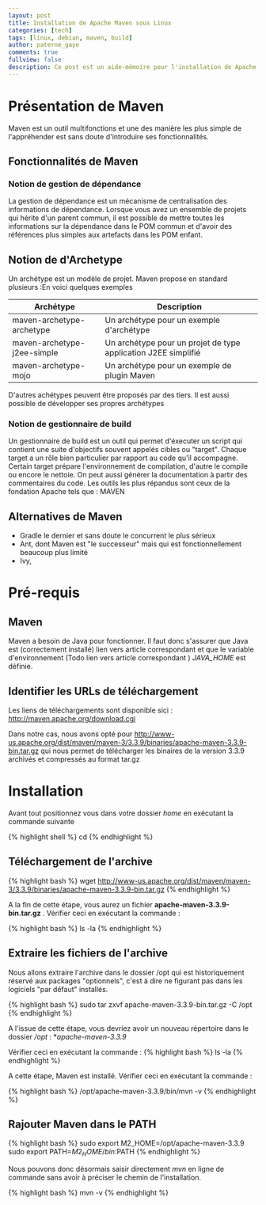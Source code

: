 ```yaml
---
layout: post
title: Installation de Apache Maven sous Linux
categories: [tech]
tags: [linux, debian, maven, build]
author: paterne_gaye
comments: true
fullview: false
description: Ce post est un aide-mémoire pour l'installation de Apache Maven sur une machine Linux.
---
```


# Présentation de Maven

Maven est un outil multifonctions et une des manière les plus simple de l'appréhender est sans doute d'introduire ses fonctionnalités.

## Fonctionnalités de Maven

### Notion de gestion de dépendance
La gestion de dépendance est un mécanisme de centralisation des informations de dépendance. Lorsque vous avez un ensemble de projets qui hérite d'un parent commun, il est possible de mettre toutes les informations sur la dépendance dans le POM commun et d'avoir des références plus simples aux artefacts dans les POM enfant.


## Notion de d'Archetype
Un archétype est un modèle de projet. Maven propose en standard plusieurs :En voici quelques exemples

|          Archétype            |                        Description                            |
| ----------------------------- |---------------------------------------------------------------|
| maven-archetype-archetype     | Un archétype pour un exemple d'archétype                      |
| maven-archetype-j2ee-simple   | Un archétype pour un projet de type application J2EE simplifié|
| maven-archetype-mojo          | Un archétype pour un exemple de plugin Maven                  |

D'autres achétypes peuvent être proposés par des tiers. Il est aussi possible de développer ses propres archétypes

### Notion de gestionnaire de build
Un gestionnaire de build est un outil qui permet d'éxecuter un script qui contient une suite d'objectifs souvent appelés cibles ou "target". Chaque target a un rôle bien particulier par rapport au code qu'il accompagne. Certain target prépare l'environnement de compilation, d'autre le compile ou encore le nettoie. On peut aussi générer la documentation à partir des commentaires du code. Les outils les plus répandus sont ceux de la fondation Apache tels que : MAVEN

## Alternatives de Maven
* Gradle le dernier et sans doute le concurrent le plus sérieux
* Ant, dont Maven est "le successeur" mais qui est fonctionnellement beaucoup plus limité
* Ivy,

# Pré-requis

## Maven
Maven a besoin de Java pour fonctionner. Il faut donc s'assurer que Java est (correctement installé) lien vers article correspondant  et que le variable d'environnement (Todo lien vers article correspondant ) *JAVA_HOME* est définie.

## Identifier les URLs de téléchargement

Les liens de téléchargements sont disponible sici : http://maven.apache.org/download.cgi

Dans notre cas, nous avons opté pour http://www-us.apache.org/dist/maven/maven-3/3.3.9/binaries/apache-maven-3.3.9-bin.tar.gz qui nous permet de télécharger les binaires de la version 3.3.9 archivés et compressés au format tar.gz


# Installation

Avant tout positionnez vous dans votre dossier *home* en exécutant la commande suivante

{% highlight shell %}
cd
{% endhighlight %}

## Téléchargement de l'archive

{% highlight bash %}
wget http://www-us.apache.org/dist/maven/maven-3/3.3.9/binaries/apache-maven-3.3.9-bin.tar.gz
{% endhighlight %}

A la fin de cette étape, vous aurez un fichier **apache-maven-3.3.9-bin.tar.gz** . Vérifier ceci en exécutant la commande :

{% highlight bash %}
ls -la
{% endhighlight %}

## Extraire les fichiers de l'archive
Nous allons extraire l'archive dans le dossier /opt  qui est historiquement réservé aux packages "optionnels", c'est à dire ne figurant pas dans les logiciels "par défaut" installés.

{% highlight bash %}
sudo tar zxvf apache-maven-3.3.9-bin.tar.gz -C /opt
{% endhighlight %}

A l'issue de cette étape, vous devriez avoir un nouveau répertoire dans le dossier */opt* : **apache-maven-3.3.9*

Vérifier ceci en exécutant la commande :
{% highlight bash %}
ls -la
{% endhighlight %}

A cette étape, Maven est installé. Vérifier ceci en exécutant la commande :

{% highlight bash %}
/opt/apache-maven-3.3.9/bin/mvn -v
{% endhighlight %}

## Rajouter Maven dans le PATH

{% highlight bash %}
sudo export M2_HOME=/opt/apache-maven-3.3.9
sudo export PATH=$M2_HOME/bin:$PATH
{% endhighlight %}

Nous pouvons donc désormais saisir directement *mvn* en ligne de commande sans avoir à préciser le chemin de l'installation.

{% highlight bash %}
mvn -v
{% endhighlight %}

